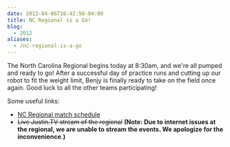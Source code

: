 ```yaml
---
date: 2012-04-06T16:42:50-04:00
title: NC Regional is a Go!
blog:
  - 2012
aliases:
  - /nc-regional-is-a-go
---
```


The North Carolina Regional begins today at 8:30am, and we're all pumped and
ready to go! After a successful day of practice runs and cutting up our robot to
fit the weight limit, Benjy is finally ready to take on the field once again.
Good luck to all the other teams participating!

Some useful links:

+ [NC Regional match schedule](http://thehitchhikers.org/ScheduleQual.htm)
+ ~~Live Justin.TV stream of the regional~~ **(Note: Due to internet issues at
    the regional, we are unable to stream the events. We apologize for the
    inconvenience.)**
